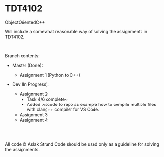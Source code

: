# TDT4102
ObjectOrientedC++

Will include a somewhat reasonable way of solving the assignments in TDT4102.

<br>

Branch contents:
- Master (Done):
  - Assignment 1 (Python to C++)

- Dev (In Progress):
  - Assignment 2:
	- Task 4/6 complete~
	- Added .vscode to repo as example how to compile multiple files
	  with clang++ compiler for VS Code.
  - Assignment 3:
  - Assignment 4:
  
<br><br>

All code © Aslak Strand
Code should be used only as a guideline for solving the assignments.
